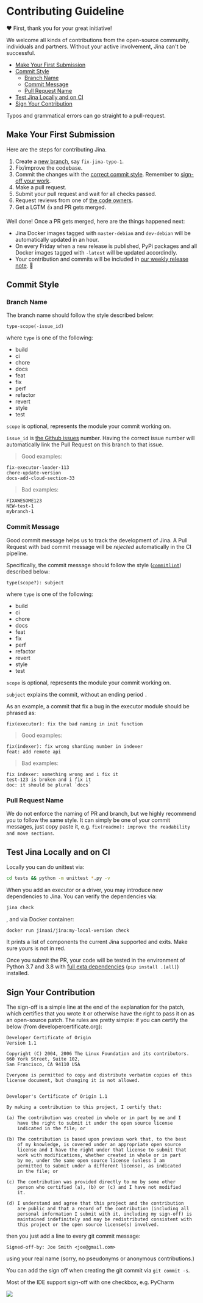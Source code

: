 # Contributing Guideline

❤️ First, thank you for your great initiative! 

We welcome all kinds of contributions from the open-source community, individuals and  partners. Without your active involvement, Jina can't be successful.  

<!-- START doctoc generated TOC please keep comment here to allow auto update -->
<!-- DON'T EDIT THIS SECTION, INSTEAD RE-RUN doctoc TO UPDATE -->


- [Make Your First Submission](#make-your-first-submission)
- [Commit Style](#commit-style)
  - [Branch Name](#branch-name)
  - [Commit Message](#commit-message)
  - [Pull Request Name](#pull-request-name)
- [Test Jina Locally and on CI](#test-jina-locally-and-on-ci)
- [Sign Your Contribution](#sign-your-contribution)

<!-- END doctoc generated TOC please keep comment here to allow auto update -->

Typos and grammatical errors can go straight to a pull-request.


## Make Your First Submission 

Here are the steps for contributing Jina.

1. Create a [new branch](#branch-name), say `fix-jina-typo-1`.
2. Fix/improve the codebase.
3. Commit the changes with the [correct commit style](#commit-message). Remember to [sign-off your work](#sign-your-contribution).
4. Make a pull request. 
5. Submit your pull request and wait for all checks passed.
6. Request reviews from one of [the code owners](CODEOWNERS).
7. Get a LGTM 👍 and PR gets merged.

Well done! Once a PR gets merged, here are the things happened next:

- Jina Docker images tagged with `master-debian` and `dev-debian` will be automatically updated in an hour.
- On every Friday when a new release is published, PyPi packages and all Docker images tagged with `-latest` will be updated accordindly. 
- Your contribution and commits will be included in [our weekly release note](CHANGELOG.md). 🍻


## Commit Style

### Branch Name

The branch name should follow the style described below:

```text
type-scope(-issue_id)
```

where `type` is one of the following:

- build
- ci
- chore
- docs
- feat
- fix
- perf
- refactor
- revert
- style
- test

`scope` is optional, represents the module your commit working on.

`issue_id` is [the Github issues](https://github.com/jina-ai/jina/issues) number. Having the correct issue number will automatically link the Pull Request on this branch to that issue. 

> Good examples:
> 
```text
fix-executor-loader-113
chore-update-version
docs-add-cloud-section-33
```

> Bad examples:
>
```text
FIXAWESOME123
NEW-test-1
mybranch-1
``` 


### Commit Message

Good commit message helps us to track the development of Jina. A Pull Request with bad commit message will be *rejected* automatically in the CI pipeline.

Specifically, the commit message should follow the style ([`commitlint`](https://commitlint.js.org/#/)) described below:

```text
type(scope?): subject
```

where `type` is one of the following:

- build
- ci
- chore
- docs
- feat
- fix
- perf
- refactor
- revert
- style
- test

`scope` is optional, represents the module your commit working on.

`subject` explains the commit, without an ending period `.`

As an example, a commit that fix a bug in the executor module should be phrased as:
```text
fix(executor): fix the bad naming in init function
``` 

> Good examples:
> 
```text
fix(indexer): fix wrong sharding number in indexer
feat: add remote api
```

> Bad examples:
>
```text
fix indexer: something wrong and i fix it
test-123 is broken and i fix it
doc: it should be plural `docs`
```

### Pull Request Name

We do not enforce the naming of PR and branch, but we highly recommend you to follow the same style. It can simply be one of your commit messages, just copy paste it, e.g. `fix(readme): improve the readability and move sections`.

## Test Jina Locally and on CI

Locally you can do unittest via:

```bash
cd tests && python -m unittest *.py -v
```

When you add an executor or a driver, you may introduce new dependencies to Jina. You can verify the dependencies via:

```bash
jina check
```
, and via Docker container:
```bash
docker run jinaai/jina:my-local-version check
```

It prints a list of components the current Jina supported and exits. Make sure yours is not in red.

Once you submit the PR, your code will be tested in the environment of Python 3.7 and 3.8 with [full exta dependencies](extra-requirements.txt) (`pip install .[all]`) installed.

## Sign Your Contribution

The sign-off is a simple line at the end of the explanation for the patch, which certifies that you wrote it or otherwise have the right to pass it on as an open-source patch. The rules are pretty simple: if you can certify the below (from developercertificate.org):

```text
Developer Certificate of Origin
Version 1.1

Copyright (C) 2004, 2006 The Linux Foundation and its contributors.
660 York Street, Suite 102,
San Francisco, CA 94110 USA

Everyone is permitted to copy and distribute verbatim copies of this
license document, but changing it is not allowed.


Developer's Certificate of Origin 1.1

By making a contribution to this project, I certify that:

(a) The contribution was created in whole or in part by me and I
    have the right to submit it under the open source license
    indicated in the file; or

(b) The contribution is based upon previous work that, to the best
    of my knowledge, is covered under an appropriate open source
    license and I have the right under that license to submit that
    work with modifications, whether created in whole or in part
    by me, under the same open source license (unless I am
    permitted to submit under a different license), as indicated
    in the file; or

(c) The contribution was provided directly to me by some other
    person who certified (a), (b) or (c) and I have not modified
    it.

(d) I understand and agree that this project and the contribution
    are public and that a record of the contribution (including all
    personal information I submit with it, including my sign-off) is
    maintained indefinitely and may be redistributed consistent with
    this project or the open source license(s) involved.
```

then you just add a line to every git commit message:

```text
Signed-off-by: Joe Smith <joe@gmail.com>
```

using your real name (sorry, no pseudonyms or anonymous contributions.)

You can add the sign off when creating the git commit via `git commit -s`.

Most of the IDE support sign-off with one checkbox, e.g. PyCharm 

![](.github/.CONTRIBUTING_images/82e3f6e1.png)


